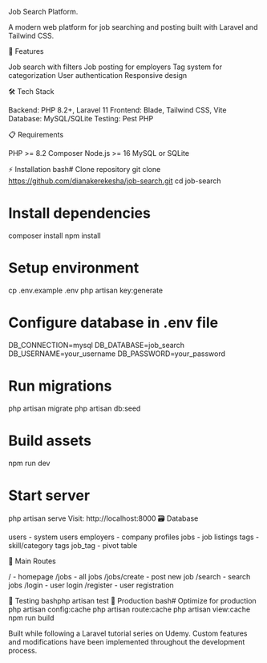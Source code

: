 Job Search Platform.

A modern web platform for job searching and posting built with Laravel and Tailwind CSS.

🚀 Features

Job search with filters
Job posting for employers
Tag system for categorization
User authentication
Responsive design

🛠 Tech Stack

Backend: PHP 8.2+, Laravel 11
Frontend: Blade, Tailwind CSS, Vite
Database: MySQL/SQLite
Testing: Pest PHP

📋 Requirements

PHP >= 8.2
Composer
Node.js >= 16
MySQL or SQLite

⚡ Installation
bash# Clone repository
git clone https://github.com/dianakerekesha/job-search.git
cd job-search

# Install dependencies
composer install
npm install

# Setup environment
cp .env.example .env
php artisan key:generate

# Configure database in .env file
DB_CONNECTION=mysql
DB_DATABASE=job_search
DB_USERNAME=your_username
DB_PASSWORD=your_password

# Run migrations
php artisan migrate
php artisan db:seed

# Build assets
npm run dev

# Start server
php artisan serve
Visit: http://localhost:8000
🗃 Database

users - system users
employers - company profiles
jobs - job listings
tags - skill/category tags
job_tag - pivot table

🎯 Main Routes

/ - homepage
/jobs - all jobs
/jobs/create - post new job
/search - search jobs
/login - user login
/register - user registration

🧪 Testing
bashphp artisan test
🚀 Production
bash# Optimize for production
php artisan config:cache
php artisan route:cache
php artisan view:cache
npm run build

Built while following a Laravel tutorial series on Udemy. 
Custom features and modifications have been implemented throughout the development process.
